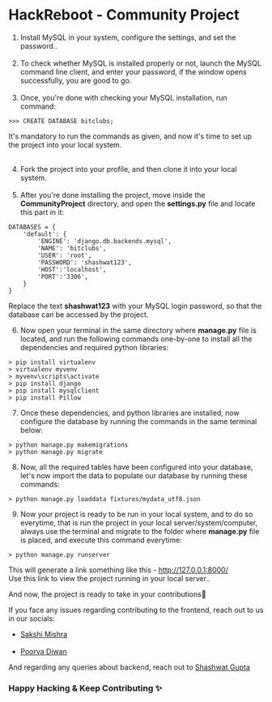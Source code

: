 # HackReboot - Community Project

1. Install MySQL in your system, configure the settings, and set the password..
</br></br>
2. To check whether MySQL is installed properly or not, launch the MySQL command line client, and enter your password, if the window opens successfully, you are good to go.
</br></br>
3. Once, you're done with checking your MySQL installation, run command:
```
>>> CREATE DATABASE bitclubs;
```
It's mandatory to run the commands as given, and now it's time to set up the project into your local system. 
</br></br>

4. Fork the project into your profile, and then clone it into your local system.
</br></br>
5. After you're done installing the project, move inside the **CommunityProject** directory, and open the **settings.py** file and locate this part in it:

```
DATABASES = {
    'default': {
        'ENGINE': 'django.db.backends.mysql',
        'NAME': 'bitclubs',
        'USER': 'root',
        'PASSWORD': 'shashwat123',
        'HOST':'localhost',
        'PORT':'3306',
    }
}
```
Replace the text **shashwat123** with your MySQL login password, so that the database can be accessed by the project.

6. Now open your terminal in the same directory where **manage.py** file is located, and run the following commands one-by-one to install all the dependencies and required python libraries:
```
> pip install virtualenv
> virtualenv myvenv
> myvenv\scripts\activate 
> pip install django
> pip install mysqlclient
> pip install Pillow
```

7. Once these dependencies, and python libraries are installed, now configure the database by running the commands in the same terminal below:
```
> python manage.py makemigrations
> python manage.py migrate
```

8. Now, all the required tables have been configured into your database, let's now import the data to populate our database by running these commands:
```
> python manage.py loaddata fixtures/mydata_utf8.json
```

9. Now your project is ready to be run in your local system, and to do so everytime, that is run the project in your local
server/system/computer, always use the terminal and migrate to the folder where **manage.py** file is placed, and execute this command everytime:
```
> python manage.py runserver
```
This will generate a link something like this - http://127.0.0.1:8000/
<br>
Use this link to view the project running in your local server..

And now, the project is ready to take in your contributions🚀


If you face any issues regarding contributing to the frontend, reach out to us in our socials:
<br><ul><li> [Sakshi Mishra](https://www.instagram.com/sak_shi7221/) </li>
<br><li> [Poorva Diwan](https://www.instagram.com/poorva_diwan_07/) </li></ul>


And regarding any queries about backend, reach out to [Shashwat Gupta](https://www.instagram.com/shashwat_g27/)


### Happy Hacking & Keep Contributing ✨


